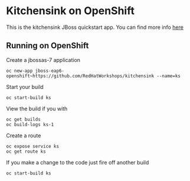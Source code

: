 Kitchensink on OpenShift
=========================

This is the kitchensink JBoss quickstart app.  You can find more info [here](http://www.jboss.org/jdf/quickstarts/jboss-as-quickstart/guide/KitchensinkQuickstart/)

Running on OpenShift
--------------------

Create a jbossas-7 application

    oc new-app jboss-eap6-openshift~https://github.com/RedHatWorkshops/kitchensink --name=ks

Start your build

    oc start-build ks

View the build if you with

    oc get builds
    oc build-logs ks-1

Create a route

    oc expose service ks
    oc get route ks
    
If you make a change to the code just fire off another build

    oc start-build ks
